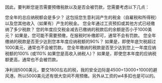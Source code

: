 因此，要判断您是否需要预缴税款以及是否会被罚款，您需要考虑以下几点：

您全年的总应纳税额会是多少？ 这包括您生意利润产生的税金（自雇税和所得税）以及您其他收入（如果有）产生的税金。
您全年通过工资预扣或其他方式已经缴纳了多少税款？
您的年度应交税金减去已缴纳的税款后的余额是否小于1000美元？ 如果是，您可能不需要预缴，在报税时补缴即可，通常不会有罚款。
您全年缴纳的税款是否至少达到您本年度应纳税额的90%？ 如果是，即使年底欠税超过1000美元，通常也不会被罚款。
您全年缴纳的税款是否至少达到您上一年度应纳税额的100% (或110% 如果您是高收入纳税人)？ 如果是，即使您本年度的应纳税额更高，通常也不会被罚款。

净利润5000美元，要交1800左右的税，我的安全边际是4500=13000+1000的避风港。所以5000美元还有很大空间不用预缴。另外从工资的w4多扣也是可以的。
